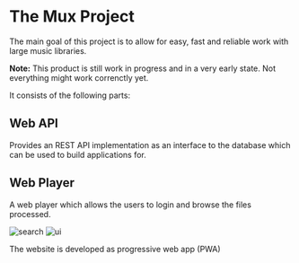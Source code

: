 # The Mux Project
The main goal of this project is to allow for easy, fast and reliable work with large music libraries. 

**Note:**
This product is still work in progress and in a very early state. Not everything might work correnctly yet.

It consists of the following parts:

## Web API
Provides an REST API implementation as an interface to the database which can be used to build applications for.

## Web Player
A web player which allows the users to login and browse the files processed.

![search](https://dl.dropboxusercontent.com/s/cd52h38gy8aj1z5/i_view64_2019-11-26_21-12-10.png)
![ui](https://dl.dropboxusercontent.com/s/08488kssiec0cce/i_view64_2019-11-26_21-13-54.png)

The website is developed as progressive web app (PWA)
